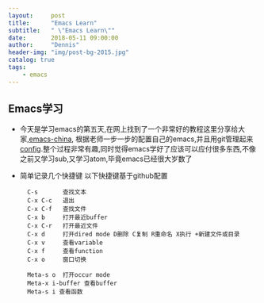 ```yaml
---
layout:     post
title:      "Emacs Learn"
subtitle:   " \"Emacs Learn\""
date:       2018-05-11 09:00:00
author:     "Dennis"
header-img: "img/post-bg-2015.jpg"
catalog: true
tags:
    - emacs
---
```


## Emacs学习

- 今天是学习emacs的第五天,在网上找到了一个非常好的教程这里分享给大家,[emacs-china][1],
根据老师一步一步的配置自己的emacs,并且用git管理起来[config][2].整个过程非常有趣,同时觉得emacs学好了应该可以应付很多东西,不像之前又学习sub,又学习atom,毕竟emacs已经很大岁数了

- 简单记录几个快捷键
以下快捷键基于github配置  

        C-s       查找文本
        C-x C-c   退出
        C-x C-f   查找文件
        C-x b     打开最近buffer
        C-x C-r   打开最近文件
        C-x d     打开dired mode D删除 C复制 R重命名 X执行 +新建文件或目录
        C-x v     查看variable
        C-x f     查看function
        C-x o     窗口切换
        
        Meta-s o  打开occur mode
        Meta-x i-buffer 查看buffer
        Meta-s i 查看函数
        
        











[1]:http://book.emacs-china.org/
[2]:https://github.com/dennissky/emacs.git